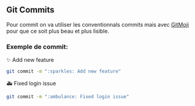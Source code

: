 ## Git Commits

Pour commit on va utiliser les conventionnals commits mais avec [GitMoji](https://gitmoji.dev/) pour que ce soit plus beau et plus lisible.

### **Exemple de commit:**
:sparkles: Add new feature
```bash
git commit -m ":sparkles: Add new feature"
```

:ambulance: Fixed login issue
```bash
git commit -m ":ambulance: Fixed login issue"
```